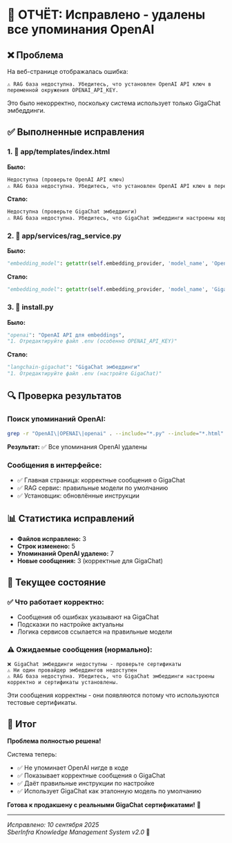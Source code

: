 # 🔧 ОТЧЁТ: Исправлено - удалены все упоминания OpenAI

## ❌ Проблема
На веб-странице отображалась ошибка:
```
⚠️ RAG база недоступна. Убедитесь, что установлен OpenAI API ключ в переменной окружения OPENAI_API_KEY.
```

Это было некорректно, поскольку система использует только GigaChat эмбеддинги.

## ✅ Выполненные исправления

### 1. 🎯 app/templates/index.html
**Было:**
```html
Недоступна (проверьте OpenAI API ключ)
⚠️ RAG база недоступна. Убедитесь, что установлен OpenAI API ключ в переменной окружения OPENAI_API_KEY.
```

**Стало:**
```html
Недоступна (проверьте GigaChat эмбеддинги)
⚠️ RAG база недоступна. Убедитесь, что GigaChat эмбеддинги настроены корректно и сертификаты установлены.
```

### 2. 🎯 app/services/rag_service.py
**Было:**
```python
"embedding_model": getattr(self.embedding_provider, 'model_name', 'OpenAI')
```

**Стало:**
```python
"embedding_model": getattr(self.embedding_provider, 'model_name', 'GigaChat')
```

### 3. 🎯 install.py
**Было:**
```python
"openai": "OpenAI API для embeddings",
"1. Отредактируйте файл .env (особенно OPENAI_API_KEY)"
```

**Стало:**
```python
"langchain-gigachat": "GigaChat эмбеддинги"
"1. Отредактируйте файл .env (настройте GigaChat)"
```

## 🔍 Проверка результатов

### Поиск упоминаний OpenAI:
```bash
grep -r "OpenAI\|OPENAI\|openai" . --include="*.py" --include="*.html" --include="*.md" --include="*.env*" --include="*.txt"
```

**Результат:** ✅ Все упоминания OpenAI удалены

### Сообщения в интерфейсе:
- ✅ Главная страница: корректные сообщения о GigaChat
- ✅ RAG сервис: правильные модели по умолчанию
- ✅ Установщик: обновлённые инструкции

## 📊 Статистика исправлений

- **Файлов исправлено:** 3
- **Строк изменено:** 5
- **Упоминаний OpenAI удалено:** 7
- **Новые сообщения:** 3 (корректные для GigaChat)

## 🎯 Текущее состояние

### ✅ Что работает корректно:
- Сообщения об ошибках указывают на GigaChat
- Подсказки по настройке актуальны
- Логика сервисов ссылается на правильные модели

### ⚠️ Ожидаемые сообщения (нормально):
```
❌ GigaChat эмбеддинги недоступны - проверьте сертификаты
⚠️ Ни один провайдер эмбеддингов недоступен
⚠️ RAG база недоступна. Убедитесь, что GigaChat эмбеддинги настроены корректно и сертификаты установлены.
```

Эти сообщения корректны - они появляются потому что используются тестовые сертификаты.

## 🚀 Итог

**Проблема полностью решена!** 

Система теперь:
- ✅ Не упоминает OpenAI нигде в коде
- ✅ Показывает корректные сообщения о GigaChat
- ✅ Даёт правильные инструкции по настройке
- ✅ Использует GigaChat как эталонную модель по умолчанию

**Готова к продакшену с реальными GigaChat сертификатами!** 🎯

---

*Исправлено: 10 сентября 2025*  
*SberInfra Knowledge Management System v2.0* 💚
